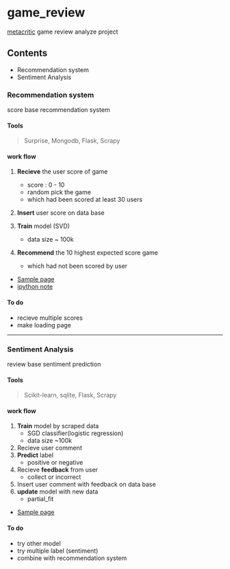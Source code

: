 # game_review
[metacritic](http://www.metacritic.com/game) game review analyze project

## Contents
- Recommendation system
- Sentiment Analysis

### Recommendation system
score base recommendation system
#### Tools
> Surprise, Mongodb, Flask, Scrapy
#### work flow
1. **Recieve** the user score of game
    - score : 0 - 10  
    - random pick the game
    - which had been scored at least 30 users

1. **Insert** user score on data base

1. **Train** model (SVD)
    - data size ~ 100k

1. **Recommend** the 10 highest expected score game
    - which had not been scored by user

- [Sample page](http://www.cocactus.tk/game_recommend/)
- [ipython note](https://github.com/Moons08/game_review/blob/master/note/01.recommend.ipynb)

#### To do
- recieve multiple scores
- make loading page

---

### Sentiment Analysis
review base sentiment prediction
#### Tools
> Scikit-learn, sqlite, Flask, Scrapy

#### work flow
1. **Train** model by scraped data
    - SGD classifier(logistic regression)
    - data size ~100k
1. Recieve user comment
1. **Predict** label
    - positive or negative
1. Recieve **feedback** from user
    - collect or incorrect
1. Insert user comment with feedback on data base
1. **update** model with new data
    - partial_fit

- [Sample page](http://www.cocactus.tk/game_review)

#### To do
- try other model
- try multiple label (sentiment)
- combine with recommendation system
